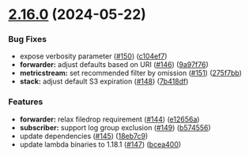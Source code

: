 # [2.16.0](https://github.com/observeinc/terraform-aws-collection/compare/v2.15.0...v2.16.0) (2024-05-22)


### Bug Fixes

* expose verbosity parameter ([#150](https://github.com/observeinc/terraform-aws-collection/issues/150)) ([c104ef7](https://github.com/observeinc/terraform-aws-collection/commit/c104ef75bd821b48aeddb978f8254d369c801eba))
* **forwarder:** adjust defaults based on URI ([#146](https://github.com/observeinc/terraform-aws-collection/issues/146)) ([9a97f76](https://github.com/observeinc/terraform-aws-collection/commit/9a97f76aea4d46ae3e8ab239b342980383e263c5))
* **metricstream:** set recommended filter by omission ([#151](https://github.com/observeinc/terraform-aws-collection/issues/151)) ([275f7bb](https://github.com/observeinc/terraform-aws-collection/commit/275f7bb158a3da25a130969058322df9359feb7c))
* **stack:** adjust default S3 expiration ([#148](https://github.com/observeinc/terraform-aws-collection/issues/148)) ([7b418df](https://github.com/observeinc/terraform-aws-collection/commit/7b418dfb2858dd5c3d79fa6110de65b909c0be99))


### Features

* **forwarder:** relax filedrop requirement ([#144](https://github.com/observeinc/terraform-aws-collection/issues/144)) ([e12656a](https://github.com/observeinc/terraform-aws-collection/commit/e12656a926c530969ba0df9b45dc20f0343e129a))
* **subscriber:** support log group exclusion ([#149](https://github.com/observeinc/terraform-aws-collection/issues/149)) ([b574556](https://github.com/observeinc/terraform-aws-collection/commit/b574556229080a07eaab028dfcaa1961259c1744))
* update dependencies ([#145](https://github.com/observeinc/terraform-aws-collection/issues/145)) ([18eb7c9](https://github.com/observeinc/terraform-aws-collection/commit/18eb7c923dc01044d241fa753c48be550ce923f0))
* update lambda binaries to 1.18.1 ([#147](https://github.com/observeinc/terraform-aws-collection/issues/147)) ([bcea400](https://github.com/observeinc/terraform-aws-collection/commit/bcea4004a130811dc8bf03556f3c6e91d22a52a3))



